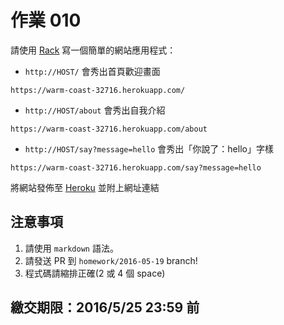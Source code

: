 # 作業 010

請使用 [Rack](http://rack.github.io/) 寫一個簡單的網站應用程式：

* `http://HOST/` 會秀出首頁歡迎畫面
```
https://warm-coast-32716.herokuapp.com/
```

* `http://HOST/about` 會秀出自我介紹
```
https://warm-coast-32716.herokuapp.com/about
```

* `http://HOST/say?message=hello` 會秀出「你說了：hello」字樣
```
https://warm-coast-32716.herokuapp.com/say?message=hello
```

將網站發佈至 [Heroku](https://heroku.com/) 並附上網址連結

## 注意事項

1. 請使用 `markdown` 語法。
2. 請發送 PR 到 `homework/2016-05-19` branch!
3. 程式碼請縮排正確(2 或 4 個 space)

## 繳交期限：2016/5/25 23:59 前
